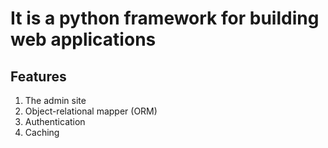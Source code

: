 # It is a python framework for building web applications

## Features
1. The admin site
2. Object-relational mapper (ORM)
3. Authentication
4. Caching

